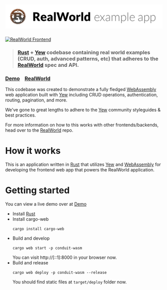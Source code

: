 # ![RealWorld Example App](logo.png)

[![RealWorld Frontend](https://img.shields.io/badge/realworld-frontend-%23783578.svg)](http://realworld.io)

> ### [Rust] + [Yew] codebase containing real world examples (CRUD, auth, advanced patterns, etc) that adheres to the [RealWorld] spec and API.


### [Demo]&nbsp;&nbsp;&nbsp;&nbsp;[RealWorld]


This codebase was created to demonstrate a fully fledged [WebAssembly] web application built with [Yew] including CRUD operations, authentication, routing, pagination, and more.

We've gone to great lengths to adhere to the [Yew] community styleguides & best practices.

For more information on how to this works with other frontends/backends, head over to the [RealWorld] repo.


# How it works

This is an application written in [Rust] that utilizes [Yew] and [WebAssembly] for developing the frontend web app that powers the RealWorld application.

# Getting started

You can view a live demo over at [Demo]

* Install [Rust]
* Install cargo-web
  ```
  cargo install cargo-web
  ```
* Build and develop
  ```
  cargo web start -p conduit-wasm
  ```
  You can visit http://[::1]:8000 in your browser now.
* Build and release
  ```
  cargo web deploy -p conduit-wasm --release
  ```
  You should find static files at `target/deploy` folder now.

[Rust]: https://www.rust-lang.org/
[Yew]: https://github.com/yewstack/yew
[RealWorld]: https://github.com/gothinkster/realworld
[Demo]:https://jetli.github.io/rust-yew-realworld-example-app/
[WebAssembly]: https://webassembly.org
